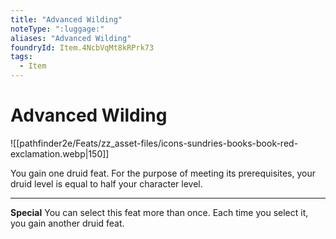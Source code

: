 ```yaml
---
title: "Advanced Wilding"
noteType: ":luggage:"
aliases: "Advanced Wilding"
foundryId: Item.4NcbVqMt8kRPrk73
tags:
  - Item
---
```


# Advanced Wilding
![[pathfinder2e/Feats/zz_asset-files/icons-sundries-books-book-red-exclamation.webp|150]]

You gain one druid feat. For the purpose of meeting its prerequisites, your druid level is equal to half your character level.

* * *

**Special** You can select this feat more than once. Each time you select it, you gain another druid feat.
